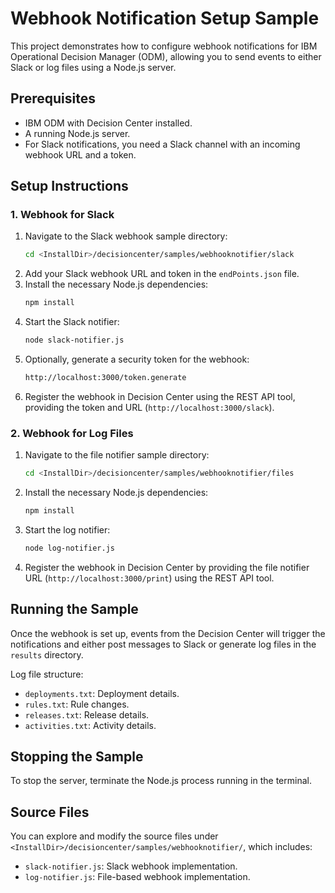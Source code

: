 
# Webhook Notification Setup Sample

This project demonstrates how to configure webhook notifications for IBM Operational Decision Manager (ODM), allowing you to send events to either Slack or log files using a Node.js server.

## Prerequisites

- IBM ODM with Decision Center installed.
- A running Node.js server.
- For Slack notifications, you need a Slack channel with an incoming webhook URL and a token.

## Setup Instructions

### 1. Webhook for Slack

1. Navigate to the Slack webhook sample directory:
    ```bash
    cd <InstallDir>/decisioncenter/samples/webhooknotifier/slack
    ```
2. Add your Slack webhook URL and token in the `endPoints.json` file.
3. Install the necessary Node.js dependencies:
    ```bash
    npm install
    ```
4. Start the Slack notifier:
    ```bash
    node slack-notifier.js
    ```
5. Optionally, generate a security token for the webhook:
    ```bash
    http://localhost:3000/token.generate
    ```
6. Register the webhook in Decision Center using the REST API tool, providing the token and URL (`http://localhost:3000/slack`).

### 2. Webhook for Log Files

1. Navigate to the file notifier sample directory:
    ```bash
    cd <InstallDir>/decisioncenter/samples/webhooknotifier/files
    ```
2. Install the necessary Node.js dependencies:
    ```bash
    npm install
    ```
3. Start the log notifier:
    ```bash
    node log-notifier.js
    ```
4. Register the webhook in Decision Center by providing the file notifier URL (`http://localhost:3000/print`) using the REST API tool.

## Running the Sample

Once the webhook is set up, events from the Decision Center will trigger the notifications and either post messages to Slack or generate log files in the `results` directory. 

Log file structure:
- `deployments.txt`: Deployment details.
- `rules.txt`: Rule changes.
- `releases.txt`: Release details.
- `activities.txt`: Activity details.

## Stopping the Sample

To stop the server, terminate the Node.js process running in the terminal.

## Source Files

You can explore and modify the source files under `<InstallDir>/decisioncenter/samples/webhooknotifier/`, which includes:
- `slack-notifier.js`: Slack webhook implementation.
- `log-notifier.js`: File-based webhook implementation.
